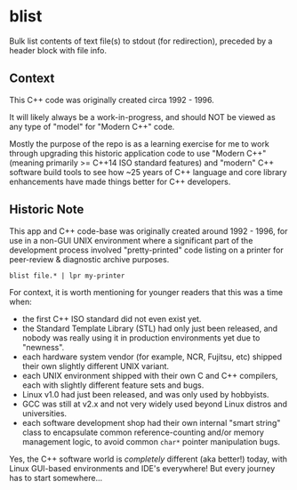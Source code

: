 # blist

Bulk list contents of text file(s) to stdout (for redirection), preceded by a header block with file info.

## Context

This C++ code was originally created circa 1992 - 1996.

It will likely always be a work-in-progress, and should NOT be viewed as any type of "model" for "Modern C++" code.

Mostly the purpose of the repo is as a learning exercise for me to work through upgrading this historic application code to use "Modern C++" (meaning primarily >= C++14 ISO standard features) and "modern" C++ software build tools to see how ~25 years of C++ language and core library enhancements have made things better for C++ developers.

## Historic Note

This app and C++ code-base was originally created around 1992 - 1996, for use in a non-GUI UNIX environment where a significant part of the development process involved "pretty-printed" code listing on a printer for peer-review & diagnostic archive purposes.

```shell script
blist file.* | lpr my-printer
```

For context, it is worth mentioning for younger readers that this was a time when:

* the first C++ ISO standard did not even exist yet.
* the Standard Template Library (STL) had only just been released, and nobody was really using it in production environments yet due to "newness".
* each hardware system vendor (for example, NCR, Fujitsu, etc) shipped their own slightly different UNIX variant.
* each UNIX environment shipped with their own C and C++ compilers, each with slightly different feature sets and bugs.
* Linux v1.0 had just been released, and was only used by hobbyists.
* GCC was still at v2.x and not very widely used beyond Linux distros and universities.
* each software development shop had their own internal "smart string" class to encapsulate common reference-counting and/or memory management logic, to avoid common `char*` pointer manipulation bugs.

Yes, the C++ software world is _completely_ different (aka better!) today, with Linux GUI-based environments and IDE's everywhere!
But every journey has to start somewhere...
